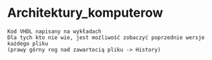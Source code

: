 # Architektury_komputerow
	Kod VHDL napisany na wykładach	
	Dla tych kto nie wie, jest możliwość zobaczyć poprzednie wersje każdego pliku 
	(prawy górny rog nad zawartocią pliku -> History)
